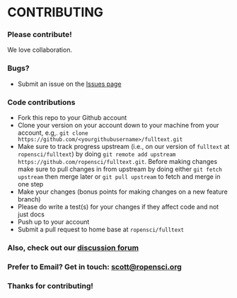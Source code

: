 # CONTRIBUTING #

### Please contribute!

We love collaboration.

### Bugs?

* Submit an issue on the [Issues page](https://github.com/ropensci/fulltext/issues)

### Code contributions

* Fork this repo to your Github account
* Clone your version on your account down to your machine from your account, e.g,. `git clone https://github.com/<yourgithubusername>/fulltext.git`
* Make sure to track progress upstream (i.e., on our version of `fulltext` at `ropensci/fulltext`) by doing `git remote add upstream https://github.com/ropensci/fulltext.git`. Before making changes make sure to pull changes in from upstream by doing either `git fetch upstream` then merge later or `git pull upstream` to fetch and merge in one step
* Make your changes (bonus points for making changes on a new feature branch)
* Please do write a test(s) for your changes if they affect code and not just docs
* Push up to your account
* Submit a pull request to home base at `ropensci/fulltext`

### Also, check out our [discussion forum](https://discuss.ropensci.org)

### Prefer to Email? Get in touch: [scott@ropensci.org](mailto:scott@ropensci.org)

### Thanks for contributing!
